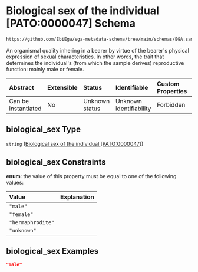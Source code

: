 # Biological sex of the individual \[PATO:0000047] Schema

```txt
https://github.com/EbiEga/ega-metadata-schema/tree/main/schemas/EGA.sample.json#/properties/minimal_public_attributes/properties/biological_sex
```

An organismal quality inhering in a bearer by virtue of the bearer's physical expression of sexual characteristics. In other words, the trait that determines the individual's (from which the sample derives) reproductive function: mainly male or female.

| Abstract            | Extensible | Status         | Identifiable            | Custom Properties | Additional Properties | Access Restrictions | Defined In                                                        |
| :------------------ | :--------- | :------------- | :---------------------- | :---------------- | :-------------------- | :------------------ | :---------------------------------------------------------------- |
| Can be instantiated | No         | Unknown status | Unknown identifiability | Forbidden         | Allowed               | none                | [EGA.sample.json*](../out/EGA.sample.json "open original schema") |

## biological_sex Type

`string` ([Biological sex of the individual \[PATO:0000047\]](ega-4-definitions-biological-sex-of-the-individual-pato0000047.md))

## biological_sex Constraints

**enum**: the value of this property must be equal to one of the following values:

| Value             | Explanation |
| :---------------- | :---------- |
| `"male"`          |             |
| `"female"`        |             |
| `"hermaphrodite"` |             |
| `"unknown"`       |             |

## biological_sex Examples

```json
"male"
```
